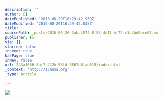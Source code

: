 ```yaml
---
description: ''
author: []
datePublished: '2016-08-29T16:29:42.939Z'
dateModified: '2016-08-29T16:29:42.835Z'
title: ''
sourcePath: _posts/2016-06-26-3abc4574-8f53-4d13-bf72-c3a4bd0ece07.md
publisher: {}
via: {}
starred: false
inFeed: true
hasPage: true
inNav: false
url: 243a1656-8af7-412b-98fd-9867a6fad019/index.html
_context: 'http://schema.org'
_type: Article

---
```

![](https://the-grid-user-content.s3-us-west-2.amazonaws.com/15044419-0ed7-425c-8ce8-ac738ffb0623.jpg)